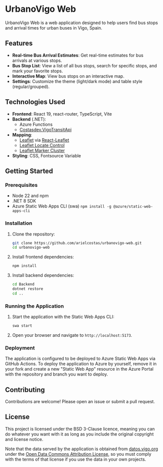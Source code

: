 # UrbanoVigo Web

UrbanoVigo Web is a web application designed to help users find bus stops and arrival times for urban buses in Vigo, Spain.

## Features

- **Real-time Bus Arrival Estimates**: Get real-time estimates for bus arrivals at various stops.
- **Bus Stop List**: View a list of all bus stops, search for specific stops, and mark your favorite stops.
- **Interactive Map**: View bus stops on an interactive map.
- **Settings**: Customize the theme (light/dark mode) and table style (regular/grouped).

## Technologies Used

- **Frontend**: React 19, react-router, TypeScript, Vite
- **Backend** (.NET): 
    - Azure Functions
    - [Costasdev.VigoTransitApi](https://github.com/arielcostas/urbanovigo)
- **Mapping**: 
    - [Leaflet](https://leafletjs.com/) via [React-Leaflet](https://react-leaflet.js.org/)
    - [Leaflet Locate Control](https://github.com/domoritz/leaflet-locatecontrol)
    - [Leaflet Marker Cluster](https://github.com/Leaflet/Leaflet.markercluster)
- **Styling**: CSS, Fontsource Variable

## Getting Started

### Prerequisites

- Node 22 and npm
- .NET 8 SDK
- Azure Static Web Apps CLI (swa) `npm install -g @azure/static-web-apps-cli`

### Installation

1. Clone the repository:
   ```sh
   git clone https://github.com/arielcostas/urbanovigo-web.git
   cd urbanovigo-web
   ```

2. Install frontend dependencies:
   ```sh
   npm install
   ```

3. Install backend dependencies:
   ```sh
   cd Backend
   dotnet restore
   cd ..
   ```

### Running the Application

1. Start the application with the Static Web Apps CLI:
    ```sh
    swa start
    ```

3. Open your browser and navigate to `http://localhost:5173`.

### Deployment

The application is configured to be deployed to Azure Static Web Apps via GitHub Actions. To deploy the application to Azure by yourself, remove it in your fork and create a new "Static Web App" resource in the Azure Portal with the repository and branch you want to deploy.

## Contributing

Contributions are welcome! Please open an issue or submit a pull request.

## License

This project is licensed under the BSD 3-Clause licence, meaning you can do whatever you want with it as long as you include the original copyright and license notice.

Note that the data served by the application is obtained from [datos.vigo.org](https://datos.vigo.org) under the [Open Data Commons Attribution License](https://opendefinition.org/licenses/odc-by/), so you must comply with the terms of that license if you use the data in your own projects.